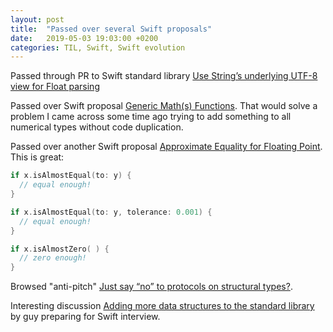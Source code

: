 ```yaml
---
layout: post
title:  "Passed over several Swift proposals"
date:   2019-05-03 19:03:00 +0200
categories: TIL, Swift, Swift evolution
---
```

Passed through PR to Swift standard library [Use String’s underlying UTF-8 view for Float parsing](https://github.com/apple/swift/pull/24198)

Passed over Swift proposal [Generic Math(s) Functions](https://github.com/apple/swift-evolution/blob/master/proposals/0246-mathable.md). That would solve a problem I came across some time ago trying to add something to all numerical types without code duplication.

Passed over another Swift proposal [Approximate Equality for Floating Point](https://github.com/apple/swift-evolution/blob/master/proposals/0259-approximately-equal.md). This is great:
```swift
if x.isAlmostEqual(to: y) {
  // equal enough!
}

if x.isAlmostEqual(to: y, tolerance: 0.001) {
  // equal enough!
}

if x.isAlmostZero( ) {
  // zero enough!
}
```

Browsed "anti-pitch" [Just say “no” to protocols on structural types?](https://forums.swift.org/t/anti-pitch-just-say-no-to-protocols-on-structural-types/24043).

Interesting discussion [Adding more data structures to the standard library](https://forums.swift.org/t/adding-more-data-structures-to-the-standard-library/23651) by guy preparing for Swift interview.
